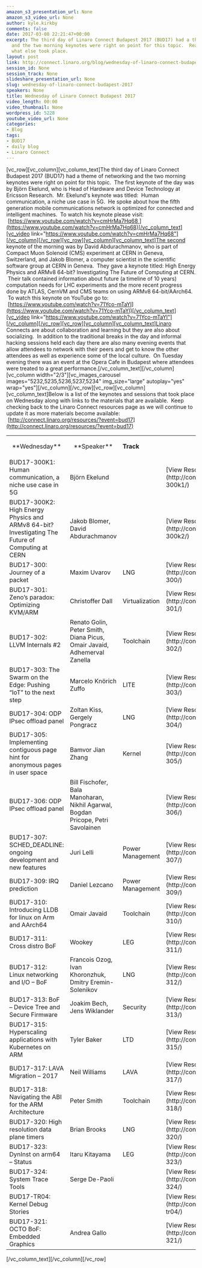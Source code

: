 ```yaml
---
amazon_s3_presentation_url: None
amazon_s3_video_url: None
author: kyle.kirkby
comments: false
date: 2017-03-08 22:21:47+00:00
excerpt: The third day of Linaro Connect Budapest 2017 (BUD17) had a theme of networking
  and the two morning keynotes were right on point for this topic.  Read about what
  what else took place.
layout: post
link: http://connect.linaro.org/blog/wednesday-of-linaro-connect-budapest-2017/
session_id: None
session_track: None
slideshare_presentation_url: None
slug: wednesday-of-linaro-connect-budapest-2017
speakers: None
title: Wednesday of Linaro Connect Budapest 2017
video_length: 00:00
video_thumbnail: None
wordpress_id: 5228
youtube_video_url: None
categories:
- Blog
tags:
- BUD17
- daily blog
- Linaro Connect
---
```


[vc_row][vc_column][vc_column_text]The third day of Linaro Connect Budapest 2017 (BUD17) had a theme of networking and the two morning keynotes were right on point for this topic.  The first keynote of the day was by Björn Ekelund, who is Head of Hardware and Device Technology at Ericsson Research.  Mr. Ekelund's keynote was titled:  Human communication, a niche use case in 5G.  He spoke about how the fifth generation mobile communications network is optimized for connected and intelligent machines.  To watch his keynote please visit:  [https://www.youtube.com/watch?v=cmHrMa7Hq68 ](https://www.youtube.com/watch?v=cmHrMa7Hq68)[/vc_column_text][vc_video link="https://www.youtube.com/watch?v=cmHrMa7Hq68"][/vc_column][/vc_row][vc_row][vc_column][vc_column_text]The second keynote of the morning was by David Abdurachmanov, who is part of Compact Muon Solenoid (CMS) experiment at CERN in Geneva, Switzerland, and Jakob Blomer, a computer scientist in the scientific software group at CERN in Geneva.  They gave a keynote titled: High Energy Physics and ARMv8 64-bit? Investigating The Future of Computing at CERN.  Their talk contained information about future (a timeline of 10 years) computation needs for LHC experiments and the more recent progress done by ATLAS, CernVM and CMS teams on using ARMv8 64-bit/AArch64.  To watch this keynote on YouTube go to:  [https://www.youtube.com/watch?v=71Yco-mTaYI](https://www.youtube.com/watch?v=71Yco-mTaYI)[/vc_column_text][vc_video link="https://www.youtube.com/watch?v=71Yco-mTaYI"][/vc_column][/vc_row][vc_row][vc_column][vc_column_text]Linaro Connects are about collaboration and learning but they are also about socializing.  In addition to the traditional breaks in the day and informal hacking sessions held each day there are also many evening events that allow attendees to network with their peers and get to know the other attendees as well as experience some of the local culture.  On Tuesday evening there was an event at the Opera Cafe in Budapest where attendees were treated to a great performance.[/vc_column_text][/vc_column][vc_column width="2/3"][vc_images_carousel images="5232,5235,5236,5237,5234" img_size="large" autoplay="yes" wrap="yes"][/vc_column][/vc_row][vc_row][vc_column][vc_column_text]Below is a list of the keynotes and sessions that took place on Wednesday along with links to the materials that are available.  Keep checking back to the Linaro Connect resources page as we will continue to update it as more materials become available:  [http://connect.linaro.org/resources/?event=bud17](http://connect.linaro.org/resources/?event=bud17)
<table >
<tbody >
<tr >

<td style="text-align: center;" >**Wednesday**
</td>

<td style="text-align: center;" >**Speaker**
</td>

<td >


**Track**



</td>

<td >
</td>
</tr>
<tr >

<td >BUD17-300K1: Human communication, a niche use case in 5G
</td>

<td >Björn Ekelund
</td>

<td >
</td>

<td >[View Resources](http://connect.linaro.org/resource/bud17/bud17-300k1/)
</td>
</tr>
<tr >

<td >BUD17-300K2: High Energy Physics and ARMv8 64-bit? Investigating The Future of Computing at CERN
</td>

<td >Jakob Blomer, David Abdurachmanov
</td>

<td >
</td>

<td >[View Resources](http://connect.linaro.org/resource/bud17/bud17-300k2/)
</td>
</tr>
<tr >

<td >BUD17-300: Journey of a packet
</td>

<td >Maxim Uvarov
</td>

<td >LNG
</td>

<td >[View Resources](http://connect.linaro.org/resource/bud17/bud17-300/)
</td>
</tr>
<tr >

<td >BUD17-301: Zeno’s paradox: Optimizing KVM/ARM
</td>

<td >Christoffer Dall
</td>

<td >Virtualization
</td>

<td >[View Resources](http://connect.linaro.org/resource/bud17/bud17-301/)
</td>
</tr>
<tr >

<td >BUD17-302: LLVM Internals #2
</td>

<td >Renato Golin, Peter Smith, Diana Picus, Omair Javaid, Adhemerval Zanella
</td>

<td >Toolchain
</td>

<td >[View Resources](http://connect.linaro.org/resource/bud17/bud17-302/)
</td>
</tr>
<tr >

<td >BUD17-303: The Swarm on the Edge: Pushing “IoT” to the next step
</td>

<td >Marcelo Knörich Zuffo
</td>

<td >LITE
</td>

<td >[View Resources](http://connect.linaro.org/resource/bud17/bud17-303/)
</td>
</tr>
<tr >

<td >BUD17-304: ODP IPsec offload panel
</td>

<td >Zoltan Kiss, Gergely Pongracz
</td>

<td >LNG
</td>

<td >[View Resources](http://connect.linaro.org/resource/bud17/bud17-304/)
</td>
</tr>
<tr >

<td >BUD17-305: Implementing contiguous page hint for anonymous pages in user space
</td>

<td >Bamvor Jian Zhang
</td>

<td >Kernel
</td>

<td >[View Resources](http://connect.linaro.org/resource/bud17/bud17-305/)
</td>
</tr>
<tr >

<td >BUD17-306: ODP IPsec offload panel
</td>

<td >Bill Fischofer, Bala Manoharan,
Nikhil Agarwal, Bogdan Pricope, Petri Savolainen
</td>

<td >
</td>

<td >[View Resources](http://connect.linaro.org/resource/bud17/bud17-306/)
</td>
</tr>
<tr >

<td >BUD17-307: SCHED_DEADLINE: ongoing development and new features
</td>

<td >Juri Lelli
</td>

<td >Power Management
</td>

<td >[View Resources](http://connect.linaro.org/resource/bud17/bud17-307/)
</td>
</tr>
<tr >

<td >BUD17-309: IRQ prediction
</td>

<td >Daniel Lezcano
</td>

<td >Power Management
</td>

<td >[View Resources](http://connect.linaro.org/resource/bud17/bud17-309/)
</td>
</tr>
<tr >

<td >BUD17-310: Introducing LLDB for linux on Arm and AArch64
</td>

<td >Omair Javaid
</td>

<td >Toolchain
</td>

<td >[View Resources](http://connect.linaro.org/resource/bud17/bud17-310/)
</td>
</tr>
<tr >

<td >BUD17-311: Cross distro BoF
</td>

<td >Wookey
</td>

<td >LEG
</td>

<td >[View Resources](http://connect.linaro.org/resource/bud17/bud17-311/)
</td>
</tr>
<tr >

<td >BUD17-312: Linux networking and I/O – BoF
</td>

<td >Francois Ozog, Ivan Khoronzhuk, Dmitry Eremin-Solenikov
</td>

<td >LNG
</td>

<td >[View Resources](http://connect.linaro.org/resource/bud17/bud17-312/)
</td>
</tr>
<tr >

<td >BUD17-313: BoF – Device Tree and Secure Firmware
</td>

<td >Joakim Bech, Jens Wiklander
</td>

<td >Security
</td>

<td >[View Resources](http://connect.linaro.org/resource/bud17/bud17-313/)
</td>
</tr>
<tr >

<td >BUD17-315: Hyperscaling applications with Kubernetes on ARM
</td>

<td >Tyler Baker
</td>

<td >LTD
</td>

<td >[View Resources](http://connect.linaro.org/resource/bud17/bud17-315/)
</td>
</tr>
<tr >

<td >BUD17-317: LAVA Migration – 2017
</td>

<td >Neil Williams
</td>

<td >LAVA
</td>

<td >[View Resources](http://connect.linaro.org/resource/bud17/bud17-317/)
</td>
</tr>
<tr >

<td >BUD17-318: Navigating the ABI for the ARM Architecture
</td>

<td >Peter Smith
</td>

<td >Toolchain
</td>

<td >[View Resources](http://connect.linaro.org/resource/bud17/bud17-318/)
</td>
</tr>
<tr >

<td >BUD17-320: High resolution data plane timers
</td>

<td >Brian Brooks
</td>

<td >LNG
</td>

<td >[View Resources](http://connect.linaro.org/resource/bud17/bud17-320/)
</td>
</tr>
<tr >

<td >BUD17-323: DynInst on arm64 – Status
</td>

<td >Itaru Kitayama
</td>

<td >LEG
</td>

<td >[View Resources](http://connect.linaro.org/resource/bud17/bud17-323/)
</td>
</tr>
<tr >

<td >BUD17-324: System Trace Tools
</td>

<td >Serge De-Paoli
</td>

<td >
</td>

<td >[View Resources](http://connect.linaro.org/resource/bud17/bud17-324/)
</td>
</tr>
<tr >

<td >BUD17-TR04: Kernel Debug Stories
</td>

<td >
</td>

<td >
</td>

<td >[View Resources](http://connect.linaro.org/resource/bud17/bud17-tr04/)
</td>
</tr>
<tr >

<td >BUD17-321: OCTO BoF: Embedded Graphics
</td>

<td >Andrea Gallo
</td>

<td >
</td>

<td >[View Resources](http://connect.linaro.org/resource/bud17/bud17-321/)
</td>
</tr>
</tbody>
</table>
[/vc_column_text][/vc_column][/vc_row]
